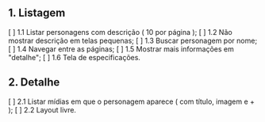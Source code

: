 ## 1. Listagem
[ ] 1.1 Listar personagens com descrição ( 10 por página );
[ ] 1.2 Não mostrar descrição em telas pequenas;
[ ] 1.3 Buscar personagem por nome;
[ ] 1.4 Navegar entre as páginas;
[ ] 1.5 Mostrar mais informações em "detalhe";
[ ] 1.6 Tela de especificações.

## 2. Detalhe
[ ] 2.1 Listar mídias em que o personagem aparece ( com título, imagem e + );
[ ] 2.2 Layout livre.
